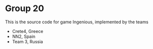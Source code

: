 Group 20
==================

This is the source code for game Ingenious, implemented by the teams

* Crete4, Greece
* NN2, Spain
* Team 3, Russia
